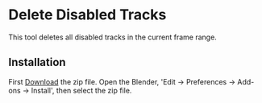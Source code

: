 # Delete Disabled Tracks
This tool deletes all disabled tracks in the current frame range.

## Installation
First [Download](https://github.com/3DSinghVFX/delete_disabled_tracks/archive/refs/heads/master.zip) the zip file.
Open the Blender, 'Edit -> Preferences -> Add-ons -> Install', then select the zip file.
